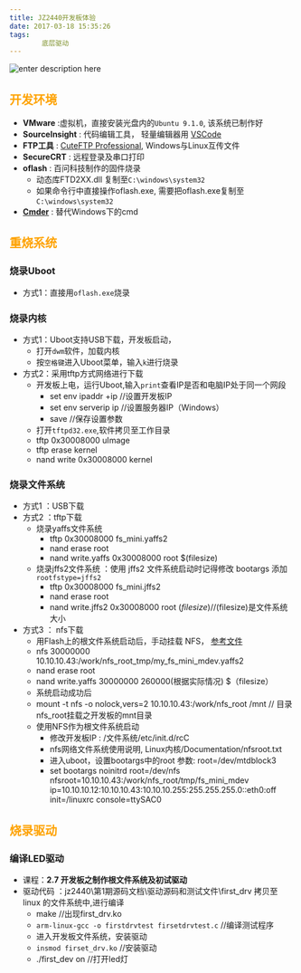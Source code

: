 ```yaml
---
title: JZ2440开发板体验
date: 2017-03-18 15:35:26
tags:
    	底层驱动
---
```

![enter description here][1]

<!-- more -->

##  <font color=#fea304>开发环境</font>
 - **VMware** :虚拟机，直接安装光盘内的`Ubuntu 9.1.0`, 该系统已制作好
 - **SourceInsight** : 代码编辑工具， 轻量编辑器用 [VSCode][2]
 - **FTP工具** : [CuteFTP Professional][3], Windows与Linux互传文件
 - **SecureCRT** : 远程登录及串口打印
 - **oflash** : 百问科技制作的固件烧录 
   - 动态库FTD2XX.dll 复制至`C:\windows\system32`    
   - 如果命令行中直接操作oflash.exe, 需要把oflash.exe复制至`C:\windows\system32`
 - **[Cmder][4]** : 替代Windows下的cmd 

##  <font color=#fea304>重烧系统</font>
### 烧录Uboot
  - 方式1：直接用`oflash.exe`烧录

### 烧录内核
  - 方式1：Uboot支持USB下载，开发板启动，
    - 打开`dwm`软件，加载内核
    - 按`空格键`进入Uboot菜单，输入`k`进行烧录
  - 方式2：采用tftp方式网络进行下载
    - 开发板上电，运行Uboot,输入`print`查看IP是否和电脑IP处于同一个网段
      - set env ipaddr +ip   //设置开发板IP
      - set env serverip ip  //设置服务器IP（Windows）
      - save 		     //保存设置参数
     - 打开`tftpd32.exe`,软件拷贝至工作目录
     - tftp 0x30008000 uImage
     - tftp erase kernel 
     - nand write 0x30008000 kernel 

### 烧录文件系统
  - 方式1 ：USB下载 
  - 方式2 ：tftp下载
    - 烧录yaffs文件系统
      - tftp 0x30008000 fs_mini.yaffs2
      - nand erase root 
      - nand write.yaffs 0x30008000 root $(filesize) 
    - 烧录jffs2文件系统 ：使用 jffs2 文件系统启动时记得修改 bootargs 添加 `rootfstype=jffs2`
      - tftp 0x30008000 fs_mini.jffs2 
      - nand erase root 
      - nand write.jffs2 0x30008000 root $(filesize)  //$(filesize)是文件系统大小
  - 方式3 ： nfs下载 
    -  用Flash上的根文件系统启动后，手动挂载 NFS， [参考文件][5]
      - nfs 30000000 10.10.10.43:/work/nfs_root_tmp/my_fs_mini_mdev.yaffs2
      - nand erase root  
      - nand write.yaffs 30000000 260000(根据实际情况) $（filesize）
      - 系统启动成功后
      - mount -t nfs -o nolock,vers=2 10.10.10.43:/work/nfs_root /mnt   // 目录nfs_root挂载之开发板的mnt目录
    - 使用NFS作为根文件系统启动
      - 修改开发板IP : /文件系统/etc/init.d/rcC
      - nfs网络文件系统使用说明, Linux内核/Documentation/nfsroot.txt
      - 进入uboot，设置bootargs中的root  参数:  root=/dev/mtdblock3
      - set bootargs noinitrd root=/dev/nfs nfsroot=10.10.10.43:/work/nfs_root/tmp/fs_mini_mdev ip=10.10.10.12:10.10.10.43:10.10.10.255:255.255.255.0::eth0:off init=/linuxrc console=ttySAC0

##  <font color=#fea304>烧录驱动</font>

### 编译LED驱动
  - 课程：**2.7 开发板之制作根文件系统及初试驱动**
  - 驱动代码 ：jz2440\第1期源码文档\驱动源码和测试文件\first_drv    拷贝至 linux 的文件系统中,进行编译
    -  make          //出现first_drv.ko 
    -  `arm-linux-gcc -o firstdrvtest firsetdrvtest.c` //编译测试程序
    -  进入开发板文件系统，安装驱动
    -  `insmod firset_drv.ko`     //安装驱动
    -  ./first_dev on           //打开led灯


  [1]: http://oimqf80rv.bkt.clouddn.com/1489825993940.jpg "JZ2440-0.png"
  [2]: https://code.visualstudio.com/
  [3]: http://pan.baidu.com/s/1bpN7dvx
  [4]: http://pan.baidu.com/s/1jIJpe3W
  [5]: http://www.100ask.org/bbs/forum.php?mod=viewthread&tid=14657
